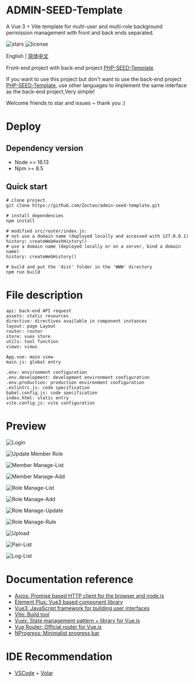 # ADMIN-SEED-Template

A Vue 3 + Vite template for multi-user and multi-role background permission management with front and back ends separated.

![stars](https://img.shields.io/github/stars/Zoctan/admin-seed-template.svg?style=flat-square&label=Stars)
![license](https://img.shields.io/github/license/Zoctan/admin-seed-template.svg?style=flat-square)

English | [简体中文](./README-zh.md)

Front-end project with back-end project [PHP-SEED-Template](https://github.com/Zoctan/php-seed-template).

If you want to use this project but don't want to use the back-end project [PHP-SEED-Template](https://github.com/Zoctan/php-seed-template), use other languages to implement the same interface as the back-end project,Very simple!

Welcome friends to star and issues ~ thank you :)

# Deploy

## Dependency version

- Node >= 16.13
- Npm >= 8.5

## Quick start

```
# clone project
git clone https://github.com/Zoctan/admin-seed-template.git

# install dependencies
npm install

# modified src/router/index.js:
# not use a domain name (deployed locally and accessed with 127.0.0.1)
history: createWebHashHistory()
# use a domain name (deployed locally or on a server, bind a domain name)
history: createWebHistory()

# build and put the 'dist' folder in the 'WWW' directory
npm run build
```

# File description

```text
api: back-end API request
assets: static resources
directive: directives available in component instances
layout: page Layout
router: router
store: vuex store
utils: tool function
views: views

App.vue: main view
main.js: global entry

.env: environment configuration
.env.development: development environment configuration
.env.production: production environment configuration
.eslintrc.js: code specification
babel.config.js: code specification
index.html: static entry
vite.config.js: vite configuration
```

# Preview

![Login](https://github.com/Zoctan/admin-seed-template/blob/main/README/Login.jpg)

![Update Member Role](https://github.com/Zoctan/admin-seed-template/blob/main/README/MemberManageUpdateRole.jpg)

![Member Manage-List](https://github.com/Zoctan/admin-seed-template/blob/main/README/MemberManageList.jpg)

![Member Manage-Add](https://github.com/Zoctan/admin-seed-template/blob/main/README/MemberManageAdd.jpg)

![Role Manage-List](https://github.com/Zoctan/admin-seed-template/blob/main/README/RoleManageList.jpg)

![Role Manage-Add](https://github.com/Zoctan/admin-seed-template/blob/main/README/RoleManageAdd.jpg)

![Role Manage-Update](https://github.com/Zoctan/admin-seed-template/blob/main/README/RoleManageUpdate.jpg)

![Role Manage-Rule](https://github.com/Zoctan/admin-seed-template/blob/main/README/RoleManageRule.jpg)

![Upload](https://github.com/Zoctan/admin-seed-template/blob/main/README/ImageUpload.jpg)

![Pair-List](https://github.com/Zoctan/admin-seed-template/blob/main/README/PairList.jpg)

![Log-List](https://github.com/Zoctan/admin-seed-template/blob/main/README/LogList.jpg)

# Documentation reference

- [Axios: Promise based HTTP client for the browser and node.js](https://axios-http.com/docs/intro)
- [Element Plus: Vue3 based component library](https://element-plus.gitee.io/en-US/)
- [Vue3: JavaScript framework for building user interfaces](https://vuejs.org/guide/introduction.html)
- [Vite: Build tool](https://vitejs.dev/guide/)
- [Vuex: State management pattern + library for Vue.js](https://vuex.vuejs.org/index.html)
- [Vue Router: Official router for Vue.js](https://router.vuejs.org/guide/)
- [NProgress: Minimalist progress bar](https://github.com/rstacruz/nprogress)

# IDE Recommendation

- [VSCode](https://code.visualstudio.com) + [Volar](https://marketplace.visualstudio.com/items?itemName=johnsoncodehk.volar)
